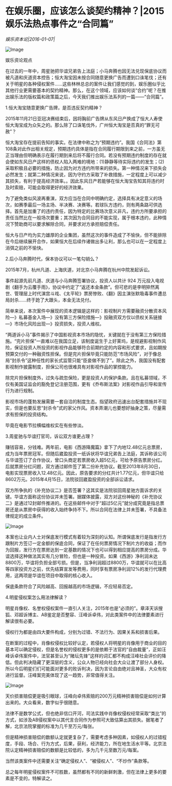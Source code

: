 # 在娱乐圈，应该怎么谈契约精神？|2015娱乐法热点事件之“合同篇”

*娱乐资本论|2016-01-07|*

![Image](http://static.ylzbl.com/uploads/ueditor/php/upload/image/20171007/1507375811731954.jpeg)

娱乐资论观点

在过去的一年中，周星驰把华谊兄弟告上法庭；小马奔腾也因无法兑现保底协议而被凡道和庆道资本控告；恒大淘宝因未按合同随意更换广告而遭到口诛笔伐；还有关于明星的各种侵权案件……这些林林总总的案件让我们感觉的到，娱乐圈似乎比其他行业更需要基本的契约精神。那么，在这个领域，应该如何谈“合约”呢？在推出娱乐法的版权篇和政策篇之后，今天我们推出娱乐法系列的一篇——“合同篇”。

1.恒大淘宝随意更换广告牌，是否违反契约精神？

2015年11月21日亚冠决赛结束后，因将胸前广告牌从东风日产换成了恒大人寿使恒大淘宝成为众矢之的。那么除了口诛笔伐外，广州恒大淘宝是否真的“罪无可赦”？

恒大淘宝存在提前告知的事实。在法律中称之为“预期违约”。我国《合同法》第108条对此作出相关规定，预期违约具体是指在合同履行期限到来之前，一方虽无正当理由但明确表示在履行期到来后将不履行合同。若没有预期违约制度的存在就会使如东风日产这样的债权人陷入两难的境地：(1)静静等待实际违约的发生；(2)采取积极且必要的措施，防止因为对方违约所带来的损失。第一种情况来下损失会必然发生；就第二种情况来说，因为守约方采取了补救措施，一定程度上可以减少其损失，有利于提高经济效率。。因此东风日产若能够在恒大淘宝告知其将违约时及时索赔，可能会取得更好的经济效果。

为了避免类似风波再重演，双方应当在合同中明确约定，选择具有决定意义的场次，如赛季最后一场主场、半决赛、决赛等。若球队方违约，则有两条路可供选择。首先是加重了的违约责任，因为特定的比赛场次意义非凡，违约方所要承担的责任当然比在一般场次要重；其次因为合同目的不能实现，属于根本违约，此种情况下赞助商可以要求解除合同，并要求对方承担赔偿责任。

恒大与日产均为实力雄厚的企业集团，虽然这次的事件造成了不愉快，但不能排除在今后继续展开合作，如果恒大在后续作诸做出多让利，那么也可以在一定程度上消弭之前的不愉快。

2.后小马奔腾时代，保本协议可以一笔勾销么？

2015年7月，杭州凡道、上海庆道，对北京小马奔腾在杭州中院发起诉讼。

事件起源先前凡道、庆道与小马奔腾签署协议，投资人以共计 924 万元投入电视剧《翻手为云覆手雨》，协议中约定了“返还本金条款”。但可悲的是李明猝然离世、管理层上时代演宫斗戏、《太平轮》票房惨败、《翻》因主演张默吸毒事件遭总局封杀......终于跄了大跟头，本金无法兑付。

简单来说，本次案件中展现的资本逻辑是这样的：影视制片方需要融资分散资本风险—》私募基金入场—》没有第三方保险措施—》投融资双方仅以债权关系链接—》市场化风险出现—》投资损失，投资人维权。

“两道诉小马”事件揭示了中国影视资本市场的隐忧，关键就在于没有第三方保险措施。“完片担保”一直难以在我国立足，该制度诞生于上好莱坞，是规避影视制作风险，保证投资人所投资的影视作品能够符合前期约定的内容和形式要求，且如期按预算交付的一种融资性担保。但是完片担保毕竟只能防范“市场风险”，对于像总局“封杀令”这种任性的家长式监管只能“臣妾做不到了”。除此之外，我国没有配套影视制作披露制度，担保公司也很难具有对影视作品的掌控能力。

除完片担保制度外，过失与疏忽保险，更是投资人的保护条款。且在私募领域，不仅有美国证监会的豁免登记注册范围，更有《乔布斯法案》对影视作品引导和宣传行为进行规制。

影视市场的蓬勃发展需要一套自洽的制度生态。指望政府迅速出台配套措施并不现实，但是也要反思“封杀令”式的家父作风。资本弄潮儿也要想好抽身之策，尽量需求有担保的投资结构。

毕竟在电影节拉横幅维权实在有些惨淡。

3.周星驰与华谊打官司，诉讼双方谁更占理？

赚钱容易，分钱难。两年前，电影《西游降魔篇》拿下了内地12.48亿元总票房，成为当年票房冠军。但随后崴盈投资一纸诉状将华谊兄弟告上法庭，其诉称该公司与华谊签订了合作协议，曾口头商定若票房收入超5亿元，可给予原告票房分红。后就票房分红问题，双方通过邮件签了第二份补充协议。截至2013年8月30日，电影实现票房收入12.48亿元。因此，原告要求的分红共计1.77亿元，但华谊只给8602万元。2015年4月15日，法院驳回崴盈投资的全部诉讼请求。

双方所争执的《补充协议二》是否签署？这其实是法院驳回周星驰方面诉求的关键。华谊方面称这份协议并未签署。据媒体披露，双方对这份神秘的《补充协议二》是通过12封邮件推进的。在这些邮件中对于“超过5亿元”就分成究竟是指总票房还是从票房中获得的收入始终争持不下。所以合同在法律上并未签署，不具备法律规定的成立条件。

![Image](http://si1.go2yd.com/get-image/0HHsFMpEowi)

本案也让业内人士对保底发行模式有着较为深刻的认知。所谓保底发行是指发行方跟制片方签订一定金额的保底合同，保证了在任何票房情况下制片方的收益；而作为回报，发行方在票房达到一定基数的情况下也可以得到相应提高的票房分成。华谊选择这种做法其实有几分冒险，但也是一种投资。如果《西游》净利润未达8800万，华谊将负担全部亏损。但是，当净利润超过8800万，华谊就可以在比高等四家投资方之前，优先结算宣发等费用，同时享有票房净利润12%的发行代理费用，这两项是华谊在项目中取得的核心收入。

保底条款符合了风险越高、回报越高的市场逻辑，不应轻易否定。

4.明星侵权案怎么用法律解读？

明星肖像权、名誉权侵权案件一直引人关注，2015年也是“必须的”。章泽天诉搜狐、邓超诉博主、AB鉴定是否整容、汪峰诉卓伟，对此类案件中的法律要素进行解读很有必要。

侵权行为都是由四大要件构成，分别为过错、不法行为、因果关系和损害后果。

在断案的过程中，肖像权侵权比较好认定，若侵权人将明星的肖像用于商业的目的基本可以确定侵权，但是名誉权的侵权更多的是依赖于法官的“自由裁量”，正如汪峰诉卓伟案件中，法官甚至认为“赌坛先锋”这样的词汇都不构成汪峰社会评价的降低。但此判决隐藏了更深层的含义，公众人物已经向社会大众让渡了部分人身权。所以今后明星们们可能面对更多的败诉判决，因为言论自由绝对且神圣，大众有权进行监督。汪峰案完美体现了这一趋势，非常值得关注。

![Image](http://si1.go2yd.com/get-image/0HHsFLTZFLM)

天价损害赔偿更是吸引眼球，汪峰向卓伟索赔的200万元精神损害赔偿是如何计算出来的。大众看来，数字似乎很随意。

法律不是数学公式，但也绝非信口开河，司法实践中肖像权侵权经常采取“类比”的方式，如涉及AB侵权案中以其代言合同作为参照可大致估算出其损失。据笔者了解，北京法院掌握的标准为几千至万元/每张。

但是精神损害赔偿的数额认定就更复杂了，需要考虑多种因素，如侵权人的过错程度，手段、场合、行为方式，后果，获利，经济能力，所在地生活水平等。北京法院认定精神损害赔偿的数额是比较低的，多为几千元至数万元/每案。

当然该类案件中还需要关注“确定侵权人”、“被侵权人”、“不炒作”条款等。

总之每年明星侵权案件不可胜数，虽然都有不同的新鲜刺激，但在法律上更多的要素是不变的，特解读之。

